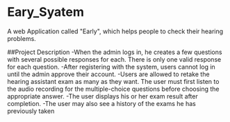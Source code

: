 # Eary_Syatem
A web Application called "Early", which helps people to check their hearing problems.

##Project Description
-When the admin logs in, he creates a few questions with several possible responses for each. There is only one valid response for each question.
-After registering with the system, users cannot log in until the admin approve their account.
-Users are allowed to retake the hearing assistant exam as many as they want. The user must first listen to the audio recording for the multiple-choice questions before choosing the appropriate answer.
-The user displays his or her exam result after completion.
-The user may also see a history of the exams he has previously taken
